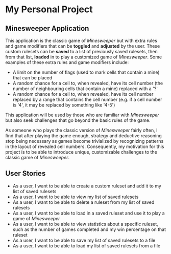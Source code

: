 # My Personal Project

## Minesweeper Application

This application is the classic game of *Minesweeper* but with extra rules and game modifiers that can be **toggled** and **adjusted** by the user. These custom rulesets can be **saved** to a list of previously saved rulesets, then from that list, **loaded** in to play a customized game of *Minesweeper*. Some examples of these extra rules and game modifiers include:

- A limit on the number of flags (used to mark cells that contain a mine) that can be placed
- A random chance for a cell to, when revealed, have its cell number (the number of neighbouring cells that contain a mine) replaced with a '?'
- A random chance for a cell to, when revealed, have its cell number replaced by a range that contains the cell number (e.g. if a cell number is '4', it may be replaced by something like '4-5')


This application will be used by those who are familiar with *Minesweeper* but also seek challenges that go beyond the basic rules of the game.

As someone who plays the classic version of *Minesweeper* fairly often, I find that after playing the game enough, strategy and deductive reasoning stop being necessary as games become trivialized by recognizing patterns in the layout of revealed cell numbers. Consequently, my motivation for this project is to be able to introduce unique, customizable challenges to the classic game of *Minesweeper*.

## User Stories

- As a user, I want to be able to create a custom ruleset and add it to my list of saved rulesets
- As a user, I want to be able to view my list of saved rulesets
- As a user, I want to be able to delete a ruleset from my list of saved rulesets
- As a user, I want to be able to load in a saved ruleset and use it to play a game of *Minesweeper*
- As a user, I want to be able to view statistics about a specific ruleset, such as the number of games completed and my win percentage on that ruleset
- As a user, I want to be able to save my list of saved rulesets to a file
- As a user, I want to be able to load my list of saved rulesets from a file
